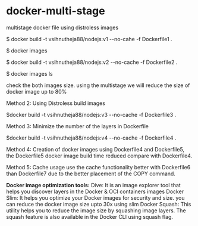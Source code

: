 # docker-multi-stage
multistage docker file using distroless images

$ docker build -t vsihnutheja88/nodejs:v1 --no-cahe -f Dockerfile1 .

$ docker images

$ docker build -t vsihnutheja88/nodejs:v2 --no-cache -f Dockerfile2 .

$ docker images ls

check the both images size.
using the multistage we will reduce the size of docker image up to 80%

Method 2:
Using Distroless build images

$docker build -t vsihnutheja88/nodejs:v3 --no-cache -f Dockerfile3 .


Method 3:
Minimize the number of the layers in Dockerfile

$docker build -t vsihnutheja88/nodejs:v4 --no-cache -f Dockerfile4 .


Method 4:
Creation of docker images using Dockerfile4  and Dockerfile5, the Dockerfile5 docker image build time reduced compare with Dockerfile4.

Method 5: Cache usage
use the cache functionality better with Dockerfile6 than Dockerfile7 due to the better placement of the COPY command.

**Docker image optimization tools:**
  Dive: It is an image explorer tool that helps you discover layers in the Docker & OCI containers images
  Docker Slim: It helps you optimize your Docker images for security and size. you can reduce the docker image size upto 30x using slim
  Docker Squash: This utility helps you to reduce the image size by squashing image layers. The squash feature is also available in the Docker CLI using squash flag.
